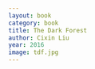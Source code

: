 ```yaml
---
layout: book
category: book
title: The Dark Forest
author: Cixin Liu
year: 2016
image: tdf.jpg
---
```

